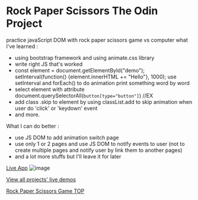# Rock Paper Scissors The Odin Project

practice javaScript DOM with rock paper scissors game vs computer
what I've learned :

- using bootstrap framework and using animate.css library
- write right JS that's worked
- const element = document.getElementById("demo");
  setInterval(function() {element.innerHTML += "Hello"}, 1000);
  use setInterval and forEach() to do animation print something word by word
- select element with attribute document.querySelectorAll(`button[type="button"]`) //EX
- add class .skip to element by using classList.add to skip animation when user do 'click' or 'keydown' event
- and more.

What I can do better :

- use JS DOM to add animation switch page
- use only 1 or 2 pages and use JS DOM to notify events to user (not to create multiple pages and notify user by link them to another pages)
- and a lot more stuffs but I'll leave it for later

<a href="https://minhhoccode111.github.io/rock-paper-scissors-game-top/">Live App</a>
![image](https://user-images.githubusercontent.com/107298518/199640827-f27c5dc8-d686-470b-bac1-6150a25a4322.png)

[View all projects' live demos](https://minhhoccode111.github.io/all-projects-live-demos/) 

[Rock Paper Scissors Game TOP](https://minhhoccode111.github.io/rock-paper-scissors-game-top/)

